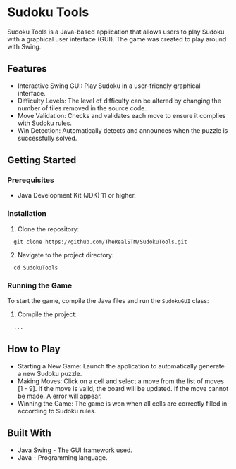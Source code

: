 # Sudoku Tools

Sudoku Tools is a Java-based application that allows users to play Sudoku with a graphical user interface (GUI). The game was
created to play around with Swing.

## Features

- Interactive Swing GUI: Play Sudoku in a user-friendly graphical interface.
- Difficulty Levels: The level of difficulty can be altered by changing the number of tiles removed in the source code.
- Move Validation: Checks and validates each move to ensure it complies with Sudoku rules.
- Win Detection: Automatically detects and announces when the puzzle is successfully solved.

## Getting Started

### Prerequisites

- Java Development Kit (JDK) 11 or higher.

### Installation

1. Clone the repository:
```
  git clone https://github.com/TheRealSTM/SudokuTools.git
```
2. Navigate to the project directory:
```
  cd SudokuTools
```

### Running the Game

To start the game, compile the Java files and run the `SudokuGUI` class:

1. Compile the project:
```dtd
  ...
```

## How to Play

- Starting a New Game: Launch the application to automatically generate a new Sudoku puzzle.
- Making Moves: Click on a cell and select a move from the list of moves [1 - 9]. If the move is valid, the board will be updated. If the move
  cannot be made. A error will appear.
- Winning the Game: The game is won when all cells are correctly filled in according to Sudoku rules.

## Built With

- Java Swing - The GUI framework used.
- Java - Programming language.
